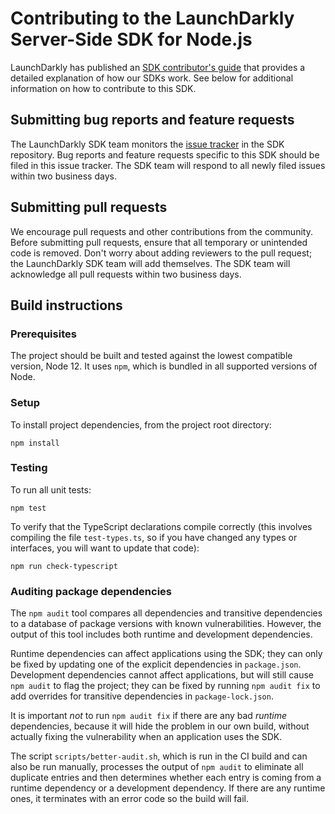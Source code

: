# Contributing to the LaunchDarkly Server-Side SDK for Node.js

LaunchDarkly has published an [SDK contributor's guide](https://docs.launchdarkly.com/sdk/concepts/contributors-guide) that provides a detailed explanation of how our SDKs work. See below for additional information on how to contribute to this SDK.

## Submitting bug reports and feature requests

The LaunchDarkly SDK team monitors the [issue tracker](https://github.com/launchdarkly/node-server-sdk/issues) in the SDK repository. Bug reports and feature requests specific to this SDK should be filed in this issue tracker. The SDK team will respond to all newly filed issues within two business days.

## Submitting pull requests

We encourage pull requests and other contributions from the community. Before submitting pull requests, ensure that all temporary or unintended code is removed. Don't worry about adding reviewers to the pull request; the LaunchDarkly SDK team will add themselves. The SDK team will acknowledge all pull requests within two business days.

## Build instructions

### Prerequisites

The project should be built and tested against the lowest compatible version, Node 12. It uses `npm`, which is bundled in all supported versions of Node.

### Setup

To install project dependencies, from the project root directory:

```
npm install
```

### Testing

To run all unit tests:

```
npm test
```

To verify that the TypeScript declarations compile correctly (this involves compiling the file `test-types.ts`, so if you have changed any types or interfaces, you will want to update that code):

```
npm run check-typescript
```

### Auditing package dependencies

The `npm audit` tool compares all dependencies and transitive dependencies to a database of package versions with known vulnerabilities. However, the output of this tool includes both runtime and development dependencies.

Runtime dependencies can affect applications using the SDK; they can only be fixed by updating one of the explicit dependencies in `package.json`. Development dependencies cannot affect applications, but will still cause `npm audit` to flag the project; they can be fixed by running `npm audit fix` to add overrides for transitive dependencies in `package-lock.json`.

It is important _not_ to run `npm audit fix` if there are any bad _runtime_ dependencies, because it will hide the problem in our own build, without actually fixing the vulnerability when an application uses the SDK.

The script `scripts/better-audit.sh`, which is run in the CI build and can also be run manually, processes the output of `npm audit` to eliminate all duplicate entries and then determines whether each entry is coming from a runtime dependency or a development dependency. If there are any runtime ones, it terminates with an error code so the build will fail.
